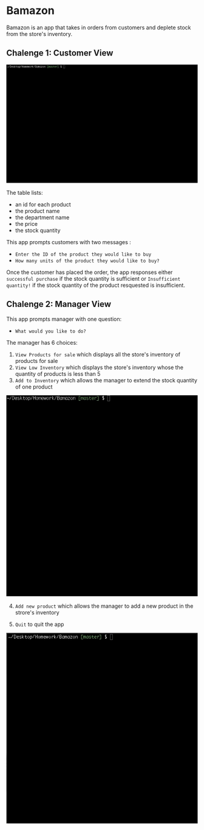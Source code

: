 # Bamazon

Bamazon is an app that takes in orders from customers and deplete stock from the store's inventory. 


## Chalenge 1: Customer View
![bamazon](assets/bamazonC.gif)

The table lists:
* an id for each product
* the product name
* the department name
* the price 
* the stock quantity

This app prompts customers with two messages :
* `Enter the ID of the product they would like to buy`
* `How many units of the product they would like to buy?`

Once the customer has placed the order, the app responses either `successful purchase` if the stock quantity is sufficient or `Insufficient quantity!` if the stock quantity of the product resquested is insufficient.


## Chalenge 2: Manager View

This app prompts manager with one question:
* `What would you like to do?`

The manager has 6 choices:
1. `View Products for sale` which displays all the store's inventory of products for sale
2. `View Low Inventory` which displays the store's inventory whose the quantity of products is less than 5
3. `Add to Inventory` which allows the manager to extend the stock quantity of one product


![bamazon](assets/bamazonM.gif)




4. `Add new product` which allows the manager to add a new product in the strore's inventory

5. `Quit` to quit the app

![bamazon](assets/bamazonM2.gif)


